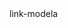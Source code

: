 <!-- or--> link-modela
<!DOCTYPE html>
<html>
<head> 
<title> link-modela
</tile></head>
<body> 
<h2>Jaisingh S's link-modela</h2>
<h3 align="center">welcome to GitHub</h3>
<p><i>This is first coding in GitHub so,it is very basics of html codes to has as varies links</i> </p>
<hr width="45px"/>
<ul>
<li bgcolor="red">Google</li>
<li bgcolor="red">Instagram</li>
<li bgcolor="red">Facebook</li>
<li bgcolor="red">Telegram</li>
</ul>
<br>
<br>
<a href=""> <button>Google link</button></a>
 <a href=""> <button>Instagram link</button></a>
<a href=""> <button>Facebook link</button></a>
<a href=""> <button>Telegram link</button></a>
</body>
</html>
